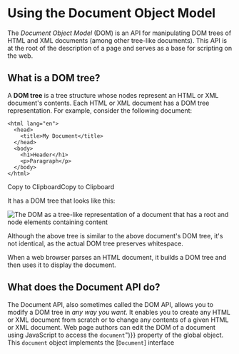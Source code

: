 
# Using the Document Object Model

The  _Document Object Model_  (DOM) is an API for manipulating DOM trees of HTML and XML documents (among other tree-like documents). This API is at the root of the description of a page and serves as a base for scripting on the web.

## What is a DOM tree?

A  **DOM tree**  is a  tree structure  whose nodes represent an HTML or XML document's contents. Each HTML or XML document has a DOM tree representation. For example, consider the following document:

```
<html lang="en">
  <head>
    <title>My Document</title>
  </head>
  <body>
    <h1>Header</h1>
    <p>Paragraph</p>
  </body>
</html>

```

Copy to ClipboardCopy to Clipboard

It has a DOM tree that looks like this:

![The DOM as a tree-like representation of a document that has a root and node elements containing content]()

Although the above tree is similar to the above document's DOM tree, it's not identical, as  the actual DOM tree preserves whitespace.

When a web browser parses an HTML document, it builds a DOM tree and then uses it to display the document.

## What does the Document API do?

The Document API, also sometimes called the DOM API, allows you to modify a DOM tree in  _any way you want_. It enables you to create any HTML or XML document from scratch or to change any contents of a given HTML or XML document. Web page authors can edit the DOM of a document using JavaScript to access the  `document`")}} property of the global object. This  `document`  object implements the  [`Document`] interface
